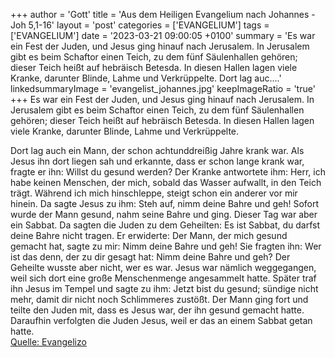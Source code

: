 +++
author = 'Gott'
title = 'Aus dem Heiligen Evangelium nach Johannes - Joh 5,1-16'
layout = 'post'
categories = ['EVANGELIUM']
tags = ['EVANGELIUM']
date = '2023-03-21 09:00:05 +0100'
summary = 'Es war ein Fest der Juden, und Jesus ging hinauf nach Jerusalem. In Jerusalem gibt es beim Schaftor einen Teich, zu dem fünf Säulenhallen gehören; dieser Teich heißt auf hebräisch Betesda. In diesen Hallen lagen viele Kranke, darunter Blinde, Lahme und Verkrüppelte.  Dort lag auc....'
linkedsummaryImage = 'evangelist_johannes.jpg'
keepImageRatio = 'true'
+++
Es war ein Fest der Juden, und Jesus ging hinauf nach Jerusalem.
In Jerusalem gibt es beim Schaftor einen Teich, zu dem fünf Säulenhallen gehören; dieser Teich heißt auf hebräisch Betesda.
In diesen Hallen lagen viele Kranke, darunter Blinde, Lahme und Verkrüppelte.

Dort lag auch ein Mann, der schon achtunddreißig Jahre krank war.<!--more-->
Als Jesus ihn dort liegen sah und erkannte, dass er schon lange krank war, fragte er ihn: Willst du gesund werden?
Der Kranke antwortete ihm: Herr, ich habe keinen Menschen, der mich, sobald das Wasser aufwallt, in den Teich trägt. Während ich mich hinschleppe, steigt schon ein anderer vor mir hinein.
Da sagte Jesus zu ihm: Steh auf, nimm deine Bahre und geh!
Sofort wurde der Mann gesund, nahm seine Bahre und ging. Dieser Tag war aber ein Sabbat.
Da sagten die Juden zu dem Geheilten: Es ist Sabbat, du darfst deine Bahre nicht tragen.
Er erwiderte: Der Mann, der mich gesund gemacht hat, sagte zu mir: Nimm deine Bahre und geh!
Sie fragten ihn: Wer ist das denn, der zu dir gesagt hat: Nimm deine Bahre und geh?
Der Geheilte wusste aber nicht, wer es war. Jesus war nämlich weggegangen, weil sich dort eine große Menschenmenge angesammelt hatte.
Später traf ihn Jesus im Tempel und sagte zu ihm: Jetzt bist du gesund; sündige nicht mehr, damit dir nicht noch Schlimmeres zustößt.
Der Mann ging fort und teilte den Juden mit, dass es Jesus war, der ihn gesund gemacht hatte.
Daraufhin verfolgten die Juden Jesus, weil er das an einem Sabbat getan hatte.<br> [Quelle: Evangelizo](https://evangeliumtagfuertag.org/DE/gospel)